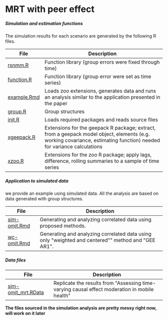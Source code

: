 # MRT with peer effect


##### Simulation and estimation functions

The simulation results for each scenario are generated by the following R files.

File | Description
---- | ----
[rsnmm.R](rsnmm.R) | Function library (group errors were fixed through time)
[function.R](function.R) | Function library (group error were set as time series)
[example.Rmd](example.Rmd) | Loads zoo extensions, generates data and runs an analysis similar to the application presented in the paper
[group.R](group.R) | Group structures
[init.R](init.R) | Loads required packages and reads source files
[xgeepack.R](xgeepack.R) | Extensions for the geepack R package; extract, from a geepack model object, elements (e.g. working covariance, estimating function) needed for variance calculations
[xzoo.R](xzoo.R) | Extensions for the zoo R package; apply lags, difference, rolling summaries to a sample of time series


##### Application to simulated data

we provide an example using simulated data. All the analysis are based on data generated with group structures. 

File | Description
---- | ----
[sim-omit.Rmd](sim-omit.Rmd) | Generating and analyzing correlated data using proposed methods.
[wc-omit.Rmd](wc-omit.Rmd) | Generating and analyzing correlated data using only "weighted and centered"" method and "GEE AR1".


##### Data files

File | Description
---- | ----
[sim-omit_mrt.RData](sim-omit_mrt.RData) | Replicate the results from "Assessing time-varying causal effect moderation in mobile health"


**The files sourced in the simulation analysis are pretty messy right now, will work on it later**




